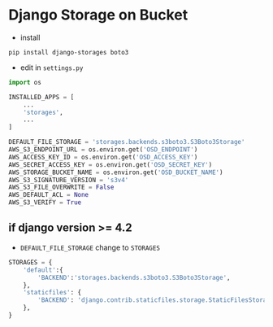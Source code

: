 # Django Storage on Bucket
- install
```
pip install django-storages boto3
```

- edit in `settings.py`
```python
import os

INSTALLED_APPS = [
    ...
    'storages',
    ...
]

DEFAULT_FILE_STORAGE = 'storages.backends.s3boto3.S3Boto3Storage'
AWS_S3_ENDPOINT_URL = os.environ.get('OSD_ENDPOINT')
AWS_ACCESS_KEY_ID = os.environ.get('OSD_ACCESS_KEY')
AWS_SECRET_ACCESS_KEY = os.environ.get('OSD_SECRET_KEY')
AWS_STORAGE_BUCKET_NAME = os.environ.get('OSD_BUCKET_NAME')
AWS_S3_SIGNATURE_VERSION = 's3v4'
AWS_S3_FILE_OVERWRITE = False
AWS_DEFAULT_ACL = None
AWS_S3_VERIFY = True
```

## if django version >= 4.2
- `DEFAULT_FILE_STORAGE` change to `STORAGES`
```python
STORAGES = {
    'default':{
        'BACKEND':'storages.backends.s3boto3.S3Boto3Storage',
    },
    'staticfiles': {
        'BACKEND': 'django.contrib.staticfiles.storage.StaticFilesStorage',
    },
}
```
